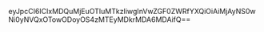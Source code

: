 eyJpcCI6ICIxMDQuMjEuOTIuMTkzIiwgInVwZGF0ZWRfYXQiOiAiMjAyNS0wNi0yNVQxOTowODoyOS4zMTEyMDkrMDA6MDAifQ==